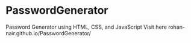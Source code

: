 # PasswordGenerator
Password Generator using HTML, CSS, and JavaScript
Visit here rohan-nair.github.io/PasswordGenerator/
